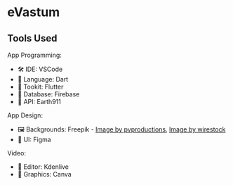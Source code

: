 # eVastum

## Tools Used

App Programming:
  - 🛠️ IDE: VSCode
  - 💬 Language: Dart
  - 🧰 Tookit: Flutter
  - 📙 Database: Firebase
  - 💱 API: Earth911

App Design:
  - 🖼️ Backgrounds: Freepik - <a href="https://www.freepik.com/free-photo/natural-background-textural-branches-coniferous-tree_30543915.htm#query=trees%20green%20dark&position=6&from_view=search&track=ais">Image by pvproductions</a>, <a href="https://www.freepik.com/free-photo/vertical-shot-pine-bark-covered-with-moss_11342285.htm#page=2&query=trees%20green%20dark&position=39&from_view=search&track=ais">Image by wirestock</a>
  - 📱 UI: Figma

Video: 
  - 🎥 Editor: Kdenlive
  - 🎨 Graphics: Canva
